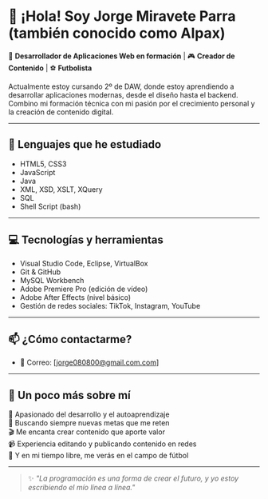 # 👋 ¡Hola! Soy Jorge Miravete Parra (también conocido como Alpax)

🎯 **Desarrollador de Aplicaciones Web en formación** | 🎮 **Creador de Contenido** | ⚽ **Futbolista**

Actualmente estoy cursando 2º de DAW, donde estoy aprendiendo a desarrollar aplicaciones modernas, desde el diseño hasta el backend. Combino mi formación técnica con mi pasión por el crecimiento personal y la creación de contenido digital.

---

## 🧠 Lenguajes que he estudiado

- HTML5, CSS3
- JavaScript
- Java
- XML, XSD, XSLT, XQuery
- SQL
- Shell Script (bash)

---

## 💻 Tecnologías y herramientas

- Visual Studio Code, Eclipse, VirtualBox  
- Git & GitHub  
- MySQL Workbench  
- Adobe Premiere Pro (edición de vídeo)  
- Adobe After Effects (nivel básico)   
- Gestión de redes sociales: TikTok, Instagram, YouTube

---

## 📫 ¿Cómo contactarme?

- 📧 Correo: [jorge080800@gmail.com.com]

---

## 🚀 Un poco más sobre mí

🧠 Apasionado del desarrollo y el autoaprendizaje  
🎯 Buscando siempre nuevas metas que me reten  
🎬 Me encanta crear contenido que aporte valor  
📹 Experiencia editando y publicando contenido en redes  
👟 Y en mi tiempo libre, me verás en el campo de fútbol

---

> ✨ *"La programación es una forma de crear el futuro, y yo estoy escribiendo el mío línea a línea."*

